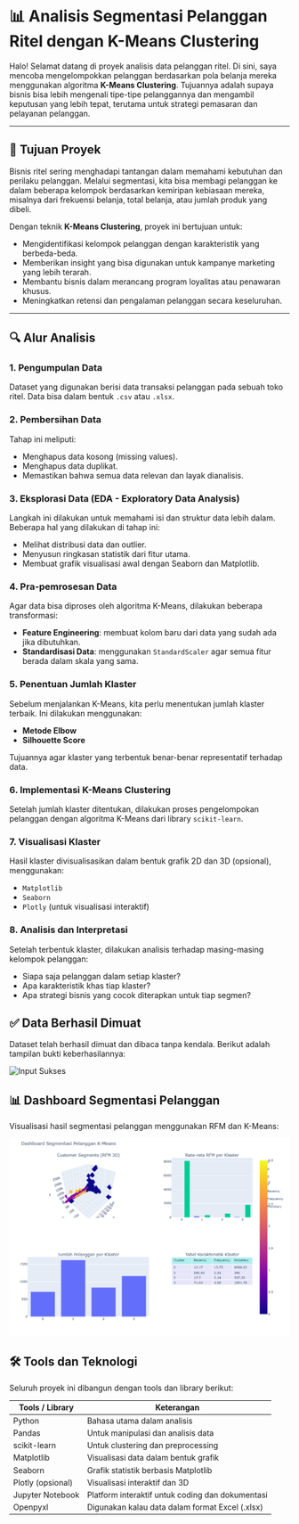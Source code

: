 # 📊 Analisis Segmentasi Pelanggan Ritel dengan K-Means Clustering

Halo! Selamat datang di proyek analisis data pelanggan ritel. Di sini, saya mencoba mengelompokkan pelanggan berdasarkan pola belanja mereka menggunakan algoritma **K-Means Clustering**. Tujuannya adalah supaya bisnis bisa lebih mengenali tipe-tipe pelanggannya dan mengambil keputusan yang lebih tepat, terutama untuk strategi pemasaran dan pelayanan pelanggan.

---

## 🎯 Tujuan Proyek

Bisnis ritel sering menghadapi tantangan dalam memahami kebutuhan dan perilaku pelanggan. Melalui segmentasi, kita bisa membagi pelanggan ke dalam beberapa kelompok berdasarkan kemiripan kebiasaan mereka, misalnya dari frekuensi belanja, total belanja, atau jumlah produk yang dibeli.

Dengan teknik **K-Means Clustering**, proyek ini bertujuan untuk:

- Mengidentifikasi kelompok pelanggan dengan karakteristik yang berbeda-beda.
- Memberikan insight yang bisa digunakan untuk kampanye marketing yang lebih terarah.
- Membantu bisnis dalam merancang program loyalitas atau penawaran khusus.
- Meningkatkan retensi dan pengalaman pelanggan secara keseluruhan.

---

## 🔍 Alur Analisis

### 1. Pengumpulan Data
Dataset yang digunakan berisi data transaksi pelanggan pada sebuah toko ritel. Data bisa dalam bentuk `.csv` atau `.xlsx`.

### 2. Pembersihan Data
Tahap ini meliputi:

- Menghapus data kosong (missing values).
- Menghapus data duplikat.
- Memastikan bahwa semua data relevan dan layak dianalisis.

### 3. Eksplorasi Data (EDA - Exploratory Data Analysis)
Langkah ini dilakukan untuk memahami isi dan struktur data lebih dalam. Beberapa hal yang dilakukan di tahap ini:

- Melihat distribusi data dan outlier.
- Menyusun ringkasan statistik dari fitur utama.
- Membuat grafik visualisasi awal dengan Seaborn dan Matplotlib.

### 4. Pra-pemrosesan Data
Agar data bisa diproses oleh algoritma K-Means, dilakukan beberapa transformasi:

- **Feature Engineering**: membuat kolom baru dari data yang sudah ada jika dibutuhkan.
- **Standardisasi Data**: menggunakan `StandardScaler` agar semua fitur berada dalam skala yang sama.

### 5. Penentuan Jumlah Klaster
Sebelum menjalankan K-Means, kita perlu menentukan jumlah klaster terbaik. Ini dilakukan menggunakan:

- **Metode Elbow**
- **Silhouette Score**

Tujuannya agar klaster yang terbentuk benar-benar representatif terhadap data.

### 6. Implementasi K-Means Clustering
Setelah jumlah klaster ditentukan, dilakukan proses pengelompokan pelanggan dengan algoritma K-Means dari library `scikit-learn`.

### 7. Visualisasi Klaster
Hasil klaster divisualisasikan dalam bentuk grafik 2D dan 3D (opsional), menggunakan:

- `Matplotlib`
- `Seaborn`
- `Plotly` (untuk visualisasi interaktif)

### 8. Analisis dan Interpretasi
Setelah terbentuk klaster, dilakukan analisis terhadap masing-masing kelompok pelanggan:

- Siapa saja pelanggan dalam setiap klaster?
- Apa karakteristik khas tiap klaster?
- Apa strategi bisnis yang cocok diterapkan untuk tiap segmen?


## ✅ Data Berhasil Dimuat

Dataset telah berhasil dimuat dan dibaca tanpa kendala. Berikut adalah tampilan bukti keberhasilannya:

![Input Sukses](images/input_sukses.png)



## 📊 Dashboard Segmentasi Pelanggan

Visualisasi hasil segmentasi pelanggan menggunakan RFM dan K-Means:

![Dashboard K-Means](images/Customer_segmentation_dashboard.png.png)




## 🛠️ Tools dan Teknologi

Seluruh proyek ini dibangun dengan tools dan library berikut:

| Tools / Library   | Keterangan |
|-------------------|------------|
| Python            | Bahasa utama dalam analisis |
| Pandas            | Untuk manipulasi dan analisis data |
| scikit-learn      | Untuk clustering dan preprocessing |
| Matplotlib        | Visualisasi data dalam bentuk grafik |
| Seaborn           | Grafik statistik berbasis Matplotlib |
| Plotly (opsional) | Visualisasi interaktif dan 3D |
| Jupyter Notebook  | Platform interaktif untuk coding dan dokumentasi |
| Openpyxl          | Digunakan kalau data dalam format Excel (.xlsx) |
